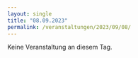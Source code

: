 ```yaml
---
layout: single
title: "08.09.2023"
permalink: /veranstaltungen/2023/09/08/
---
```


Keine Veranstaltung an diesem Tag.
